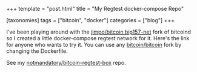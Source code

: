 +++
template = "post.html"
title = "My Regtest docker-compose Repo"

[taxonomies]
tags = ["bitcoin", "docker"]
categories = ["blog"]
+++

I've been playing around with the [jimpo/bitcoin bip157-net](https://github.com/jimpo/bitcoin/tree/bip157-net) fork
of bitcoind so I created a little docker-compose regtest network for it. Here's the link for anyone  who wants to try it. 
You can use any [bitcoin/bitcoin](https://github.com/bitcoin/bitcoin) fork by changing the Dockerfile.

See my [notmandatory/bitcoin-regtest-box](https://github.com/notmandatory/bitcoin-regtest-box) repo.